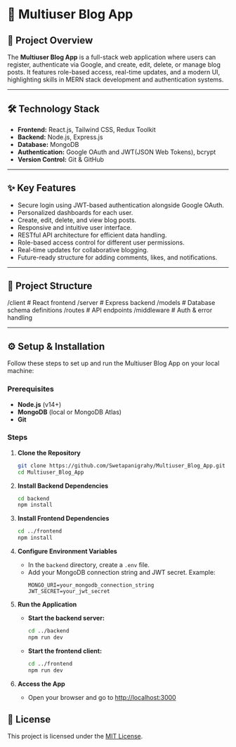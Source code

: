 # 📝 Multiuser Blog App

## 📌 Project Overview
The **Multiuser Blog App** is a full-stack web application where users can register, authenticate via Google, and create, edit, delete, or manage blog posts. It features role-based access, real-time updates, and a modern UI, highlighting skills in MERN stack development and authentication systems.

---

## 🛠️ Technology Stack
- **Frontend:** React.js, Tailwind CSS, Redux Toolkit
- **Backend:** Node.js, Express.js
- **Database:** MongoDB
- **Authentication:**  Google OAuth and JWT(JSON Web Tokens), bcrypt
- **Version Control:** Git & GitHub

---

## ✨ Key Features
- Secure login using JWT-based authentication alongside Google OAuth.
- Personalized dashboards for each user.
- Create, edit, delete, and view blog posts.
- Responsive and intuitive user interface.
- RESTful API architecture for efficient data handling.
- Role-based access control for different user permissions.
- Real-time updates for collaborative blogging.
- Future-ready structure for adding comments, likes, and notifications.


---

## 📂 Project Structure
/client # React frontend
/server # Express backend
/models # Database schema definitions
/routes # API endpoints
/middleware # Auth & error handling

---


## ⚙️ Setup & Installation

Follow these steps to set up and run the Multiuser Blog App on your local machine:

### Prerequisites
- **Node.js** (v14+)
- **MongoDB** (local or MongoDB Atlas)
- **Git**

### Steps

1. **Clone the Repository**
    ```bash
    git clone https://github.com/Swetapanigrahy/Multiuser_Blog_App.git
    cd Multiuser_Blog_App
    ```

2. **Install Backend Dependencies**
    ```bash
    cd backend
    npm install
    ```

3. **Install Frontend Dependencies**
    ```bash
    cd ../frontend
    npm install
    ```

4. **Configure Environment Variables**
    - In the `backend` directory, create a `.env` file.
    - Add your MongoDB connection string and JWT secret. Example:
      ```env
      MONGO_URI=your_mongodb_connection_string
      JWT_SECRET=your_jwt_secret
      
      ```

5. **Run the Application**
    - **Start the backend server:**
      ```bash
      cd ../backend
      npm run dev
      ```
    - **Start the frontend client:**
      ```bash
      cd ../frontend
      npm run dev
      ```

6. **Access the App**
    - Open your browser and go to [http://localhost:3000](http://localhost:3000)
      
## 📄 License

This project is licensed under the [MIT License](./LICENSE).  




